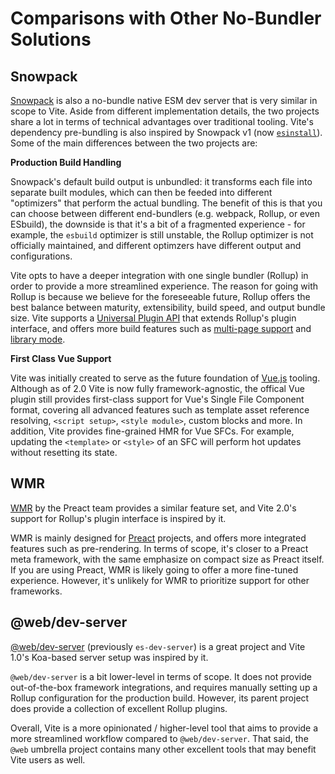 # Comparisons with Other No-Bundler Solutions

## Snowpack

[Snowpack]((https://www.snowpack.dev/)) is also a no-bundle native ESM dev server that is very similar in scope to Vite. Aside from different implementation details, the two projects share a lot in terms of technical advantages over traditional tooling. Vite's dependency pre-bundling is also inspired by Snowpack v1 (now [`esinstall`](https://github.com/snowpackjs/snowpack/tree/main/esinstall)). Some of the main differences between the two projects are:

**Production Build Handling**

Snowpack's default build output is unbundled: it transforms each file into separate built modules, which can then be feeded into different "optimizers" that perform the actual bundling. The benefit of this is that you can choose between different end-bundlers (e.g. webpack, Rollup, or even ESbuild), the downside is that it's a bit of a fragmented experience - for example, the `esbuild` optimizer is still unstable, the Rollup optimizer is not officially maintained, and different optimzers have different output and configurations.

Vite opts to have a deeper integration with one single bundler (Rollup) in order to provide a more streamlined experience. The reason for going with Rollup is because we believe for the foreseeable future, Rollup offers the best balance between maturity, extensibility, build speed, and output bundle size. Vite supports a [Universal Plugin API](./api-plugin) that extends Rollup's plugin interface, and offers more build features such as [multi-page support](./build#multi-page-app) and [library mode](./build#library-mode).

**First Class Vue Support**

Vite was initially created to serve as the future foundation of [Vue.js](https://vuejs.org/) tooling. Although as of 2.0 Vite is now fully framework-agnostic, the offical Vue plugin still provides first-class support for Vue's Single File Component format, covering all advanced features such as template asset reference resolving, `<script setup>`, `<style module>`, custom blocks and more. In addition, Vite provides fine-grained HMR for Vue SFCs. For example, updating the `<template>` or `<style>` of an SFC will perform hot updates without resetting its state.

## WMR

[WMR](https://github.com/preactjs/wmr) by the Preact team provides a similar feature set, and Vite 2.0's support for Rollup's plugin interface is inspired by it.

WMR is mainly designed for [Preact](https://preactjs.com/) projects, and offers more integrated features such as pre-rendering. In terms of scope, it's closer to a Preact meta framework, with the same emphasize on compact size as Preact itself. If you are using Preact, WMR is likely going to offer a more fine-tuned experience. However, it's unlikely for WMR to prioritize support for other frameworks.

## @web/dev-server

[@web/dev-server](](https://modern-web.dev/docs/dev-server/overview/)) (previously `es-dev-server`) is a great project and Vite 1.0's Koa-based server setup was inspired by it.

`@web/dev-server` is a bit lower-level in terms of scope. It does not provide out-of-the-box framework integrations, and requires manually setting up a Rollup configuration for the production build. However, its parent project does provide a collection of excellent Rollup plugins.

Overall, Vite is a more opinionated / higher-level tool that aims to provide a more streamlined workflow compared to `@web/dev-server`. That said, the `@web` umbrella project contains many other excellent tools that may benefit Vite users as well.